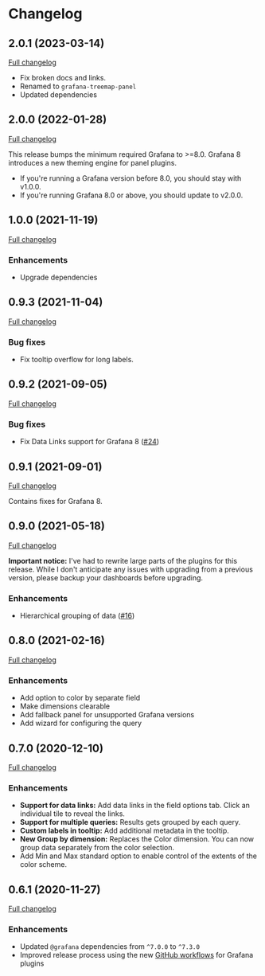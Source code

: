 # Changelog

## 2.0.1 (2023-03-14)

[Full changelog](https://github.com/grafana/grafana-treemap-panel/compare/v2.0.0...v2.0.1)

- Fix broken docs and links.
- Renamed to `grafana-treemap-panel`
- Updated dependencies
## 2.0.0 (2022-01-28)

[Full changelog](https://github.com/grafana/grafana-treemap-panel/compare/v1.0.0...v2.0.0)

This release bumps the minimum required Grafana to >=8.0. Grafana 8 introduces a new theming engine for panel plugins.

- If you're running a Grafana version before 8.0, you should stay with v1.0.0.
- If you're running Grafana 8.0 or above, you should update to v2.0.0.

## 1.0.0 (2021-11-19)

[Full changelog](https://github.com/grafana/grafana-treemap-panel/compare/v0.9.3...v1.0.0)

### Enhancements

- Upgrade dependencies

## 0.9.3 (2021-11-04)

[Full changelog](https://github.com/grafana/grafana-treemap-panel/compare/v0.9.2...v0.9.3)

### Bug fixes

- Fix tooltip overflow for long labels.

## 0.9.2 (2021-09-05)

[Full changelog](https://github.com/grafana/grafana-treemap-panel/compare/v0.9.1...v0.9.2)

### Bug fixes

- Fix Data Links support for Grafana 8 ([#24](https://github.com/grafana/grafana-treemap-panel/issues/24))

## 0.9.1 (2021-09-01)

[Full changelog](https://github.com/grafana/grafana-treemap-panel/compare/v0.9.0...v0.9.1)

Contains fixes for Grafana 8.

## 0.9.0 (2021-05-18)

[Full changelog](https://github.com/grafana/grafana-treemap-panel/compare/v0.8.0...v0.9.0)

**Important notice:** I've had to rewrite large parts of the plugins for this release. While I don't anticipate any issues with upgrading from a previous version, please backup your dashboards before upgrading.

### Enhancements

- Hierarchical grouping of data ([#16](https://github.com/grafana/grafana-treemap-panel/pull/16))

## 0.8.0 (2021-02-16)

[Full changelog](https://github.com/grafana/grafana-treemap-panel/compare/v0.7.0...v0.8.0)

### Enhancements

- Add option to color by separate field
- Make dimensions clearable
- Add fallback panel for unsupported Grafana versions
- Add wizard for configuring the query

## 0.7.0 (2020-12-10)

[Full changelog](https://github.com/grafana/grafana-treemap-panel/compare/v0.6.1...v0.7.0)

### Enhancements

- **Support for data links:** Add data links in the field options tab. Click an individual tile to reveal the links.
- **Support for multiple queries:** Results gets grouped by each query.
- **Custom labels in tooltip:** Add additional metadata in the tooltip.
- **New Group by dimension:** Replaces the Color dimension. You can now group data separately from the color selection.
- Add Min and Max standard option to enable control of the extents of the color scheme.

## 0.6.1 (2020-11-27)

[Full changelog](https://github.com/grafana/grafana-treemap-panel/compare/v0.6.0...v0.6.1)

### Enhancements

- Updated `@grafana` dependencies from `^7.0.0` to `^7.3.0`
- Improved release process using the new [GitHub workflows](https://github.com/grafana/plugin-workflows) for Grafana plugins
